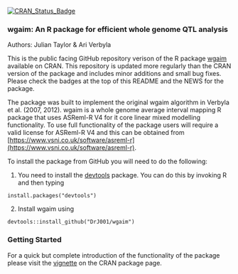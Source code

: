
[![CRAN_Status_Badge](https://www.r-pkg.org/badges/version/wgaim)](https://cran.r-project.org/package=wgaim) 

### wgaim: An R package for efficient whole genome QTL analysis

Authors: Julian Taylor & Ari Verbyla

This is the public facing GitHub repository verison of the R package [wgaim](https://cran.r-project.org/package=wgaim) available on CRAN. This repository is updated more regularly than the CRAN version of the package and includes minor additions and small bug fixes. Please check the badges at the top of this README and the NEWS for the package. 

The package was built to implement the original wgaim algorithm in Verbyla et al. (2007, 2012). wgaim is a whole genome average interval mapping R package that uses ASReml-R V4 for it core linear mixed modelling functionality. To use full functionality of the package users will require a valid license for ASReml-R V4 and this can be obtained from [https://www.vsni.co.uk/software/asreml-r](https://www.vsni.co.uk/software/asreml-r). 

To install the package from GitHub you will need to do the following: 

1. You need to install the [devtools](https://cran.r-project.org/package=devtools) package. You can do this by invoking R and then typing

```
install.packages("devtools")
```

2. Install wgaim using 

```
devtools::install_github("DrJ001/wgaim")
```

### Getting Started

For a quick but complete introduction of the functionality of the package please visit the [vignette](https://cran.r-project.org/web/packages/wgaim/vignettes/wgaim_intro.html) on the CRAN package page.



